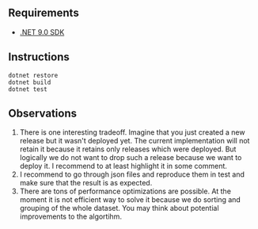## Requirements

- [.NET 9.0 SDK](https://dotnet.microsoft.com/en-us/download)

## Instructions

```shell
dotnet restore
dotnet build
dotnet test
```

## Observations

1. There is one interesting tradeoff. Imagine that you just created a new release but it wasn't deployed yet. The current implementation will not retain it because it retains only releases which were deployed. But logically we do not want to drop such a release because we want to deploy it. I recommend to at least highlight it in some comment.
2. I recommend to go through json files and reproduce them in test and make sure that the result is as expected.
3. There are tons of performance optimizations are possible. At the moment it is not efficient way to solve it because we do sorting and grouping of the whole dataset. You may think about potential improvements to the algortihm.
